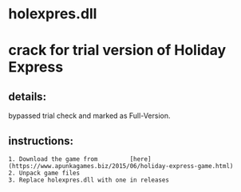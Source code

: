 # holexpres.dll
crack for trial version of Holiday Express  
==========================================

details:   
----------

bypassed trial check and marked as Full-Version. 

instructions:  
---------------

`1. Download the game from         [here](https://www.apunkagames.biz/2015/06/holiday-express-game.html)`  
`2. Unpack game files`  
`3. Replace holexpres.dll with one in releases`  

